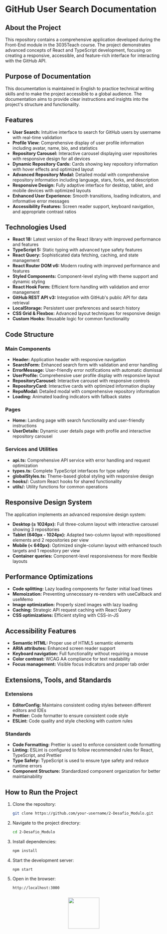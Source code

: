 # GitHub User Search Documentation

## About the Project

This repository contains a comprehensive application developed during the Front-End module in the 3035Teach course. The project demonstrates advanced concepts of React and TypeScript development, focusing on creating a responsive, accessible, and feature-rich interface for interacting with the GitHub API.

## Purpose of Documentation

This documentation is maintained in English to practice technical writing skills and to make the project accessible to a global audience. The documentation aims to provide clear instructions and insights into the project's structure and functionality.

## Features

- **User Search:** Intuitive interface to search for GitHub users by username with real-time validation
- **Profile View:** Comprehensive display of user profile information including avatar, name, bio, and statistics
- **Repository Carousel:** Interactive carousel displaying user repositories with responsive design for all devices
- **Dynamic Repository Cards:** Cards showing key repository information with hover effects and optimized layout
- **Advanced Repository Modal:** Detailed modal with comprehensive repository information including language, stars, forks, and description
- **Responsive Design:** Fully adaptive interface for desktop, tablet, and mobile devices with optimized layouts
- **Enhanced User Experience:** Smooth transitions, loading indicators, and informative error messages
- **Accessibility Features:** Screen reader support, keyboard navigation, and appropriate contrast ratios

## Technologies Used

- **React 18:** Latest version of the React library with improved performance and features
- **TypeScript 5:** Static typing with advanced type safety features
- **React Query:** Sophisticated data fetching, caching, and state management
- **React Router DOM v6:** Modern routing with improved performance and features
- **Styled Components:** Component-level styling with theme support and dynamic styling
- **React Hook Form:** Efficient form handling with validation and error management
- **GitHub REST API v3:** Integration with GitHub's public API for data retrieval
- **LocalStorage:** Persistent user preferences and search history
- **CSS Grid & Flexbox:** Advanced layout techniques for responsive design
- **Custom Hooks:** Reusable logic for common functionality

## Code Structure

### Main Components

- **Header:** Application header with responsive navigation
- **SearchForm:** Enhanced search form with validation and error handling
- **ErrorMessage:** User-friendly error notifications with automatic dismissal
- **UserProfile:** Comprehensive user profile display with responsive layout
- **RepositoryCarousel:** Interactive carousel with responsive controls
- **RepositoryCard:** Interactive cards with optimized information display
- **RepoModal:** Detailed modal with comprehensive repository information
- **Loading:** Animated loading indicators with fallback states

### Pages

- **Home:** Landing page with search functionality and user-friendly instructions
- **UserDetails:** Dynamic user details page with profile and interactive repository carousel

### Services and Utilities

- **api.ts:** Comprehensive API service with error handling and request optimization
- **types.ts:** Complete TypeScript interfaces for type safety
- **globalStyles.ts:** Theme-based global styling with responsive design
- **hooks/:** Custom React hooks for shared functionality
- **utils/:** Utility functions for common operations

## Responsive Design System

The application implements an advanced responsive design system:

- **Desktop (≥ 1024px):** Full three-column layout with interactive carousel showing 3 repositories
- **Tablet (640px - 1024px):** Adapted two-column layout with repositioned elements and 2 repositories per view
- **Mobile (< 640px):** Optimized single-column layout with enhanced touch targets and 1 repository per view
- **Container queries:** Component-level responsiveness for more flexible layouts

## Performance Optimizations

- **Code splitting:** Lazy loading components for faster initial load times
- **Memoization:** Preventing unnecessary re-renders with useCallback and useMemo
- **Image optimization:** Properly sized images with lazy loading
- **Caching:** Strategic API request caching with React Query
- **CSS optimizations:** Efficient styling with CSS-in-JS

## Accessibility Features

- **Semantic HTML:** Proper use of HTML5 semantic elements
- **ARIA attributes:** Enhanced screen reader support
- **Keyboard navigation:** Full functionality without requiring a mouse
- **Color contrast:** WCAG AA compliance for text readability
- **Focus management:** Visible focus indicators and proper tab order

## Extensions, Tools, and Standards

### Extensions

- **EditorConfig:** Maintains consistent coding styles between different editors and IDEs
- **Prettier:** Code formatter to ensure consistent code style
- **ESLint:** Code quality and style checking with custom rules

### Standards

- **Code Formatting:** Prettier is used to enforce consistent code formatting
- **Linting:** ESLint is configured to follow recommended rules for React, TypeScript, and Prettier
- **Type Safety:** TypeScript is used to ensure type safety and reduce runtime errors
- **Component Structure:** Standardized component organization for better maintainability

## How to Run the Project

1. Clone the repository:
   ```bash
   git clone https://github.com/your-username/2-Desafio_Modulo.git
   ```
2. Navigate to the project directory:
   ```bash
   cd 2-Desafio_Modulo
   ```
3. Install dependencies:
   ```bash
   npm install
   ```
4. Start the development server:
   ```bash
   npm start
   ```
5. Open in the browser:
   ```
   http://localhost:3000
   ```

<div align="center">
  <a href="https://www.3035tech.com/" target="_blank"
  ><img
    src="https://d9hhrg4mnvzow.cloudfront.net/lp.3035tech.com/96c1669d-logo-teach-horiz-branco_1000000000000000000028.png"
    style="
      width: 100px;
      padding: 10px;
      border-radius: 10px;
    "
     target="_blank"
  /></a>
</div>
